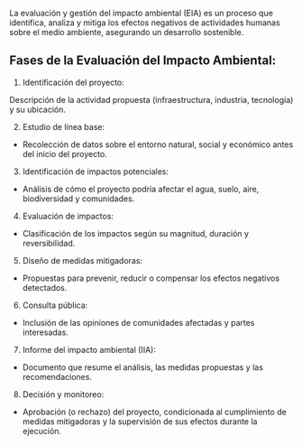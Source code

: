 La evaluación y gestión del impacto ambiental (EIA) es un proceso que identifica, analiza y mitiga los efectos negativos de actividades humanas sobre el medio ambiente, asegurando un desarrollo sostenible.

## Fases de la Evaluación del Impacto Ambiental:

1. Identificación del proyecto:

Descripción de la actividad propuesta (infraestructura, industria, tecnología) y su ubicación.

2. Estudio de línea base:

- Recolección de datos sobre el entorno natural, social y económico antes del inicio del proyecto.

3. Identificación de impactos potenciales:

- Análisis de cómo el proyecto podría afectar el agua, suelo, aire, biodiversidad y comunidades.

4. Evaluación de impactos:

- Clasificación de los impactos según su magnitud, duración y reversibilidad.

5. Diseño de medidas mitigadoras:

- Propuestas para prevenir, reducir o compensar los efectos negativos detectados.

6. Consulta pública:

- Inclusión de las opiniones de comunidades afectadas y partes interesadas.

7. Informe del impacto ambiental (IIA):

- Documento que resume el análisis, las medidas propuestas y las recomendaciones.

8. Decisión y monitoreo:

- Aprobación (o rechazo) del proyecto, condicionada al cumplimiento de medidas mitigadoras y la supervisión de sus efectos durante la ejecución.

